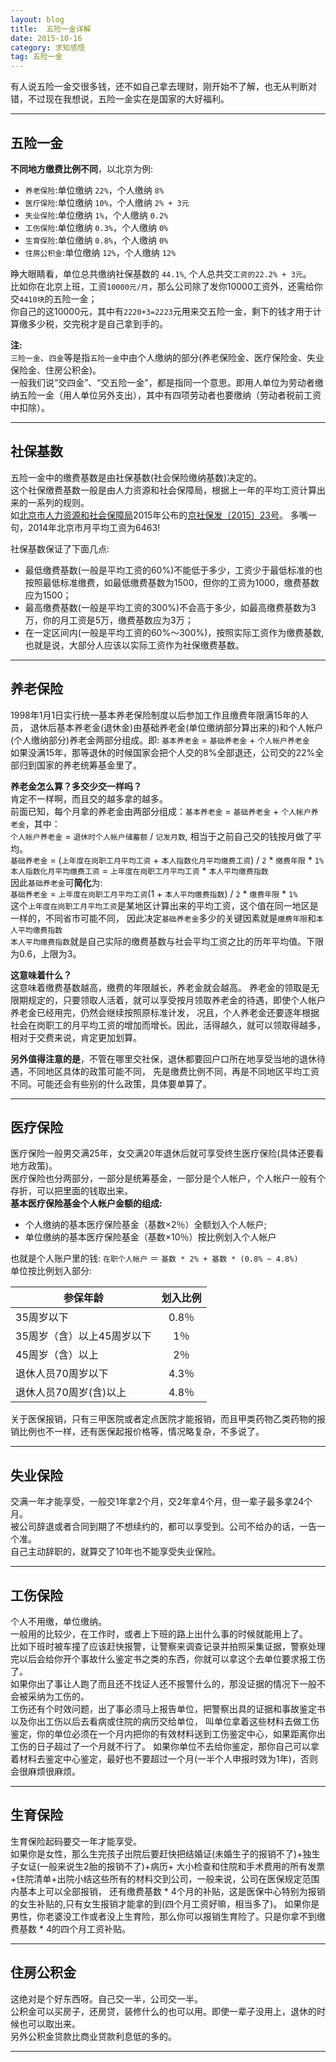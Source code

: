 ```yaml
---
layout: blog
title:  五险一金详解
date: 2015-10-16
category: 求知感悟
tag: 五险一金
---
```

有人说五险一金交很多钱，还不如自己拿去理财，刚开始不了解，也无从判断对错，不过现在我想说，五险一金实在是国家的大好福利。



*****

## 五险一金
**不同地方缴费比例不同**，以北京为例:  
* `养老保险`:单位缴纳 `22%`，个人缴纳 `8%`  
* `医疗保险`:单位缴纳 `10%`，个人缴纳 `2% + 3元`  
* `失业保险`:单位缴纳 `1%`，个人缴纳 `0.2%`  
* `工伤保险`:单位缴纳 `0.3%`，个人缴纳 `0%`  
* `生育保险`:单位缴纳 `0.8%`，个人缴纳 `0%`  
* `住房公积金`:单位缴纳 `12%`，个人缴纳 `12%`  

睁大眼睛看，单位总共缴纳社保基数的 `44.1%`, 个人总共交`工资的22.2% + 3元`。  
比如你在北京上班，工资`10000元/月`，那么公司除了发你10000工资外，还需给你交`4410块`的五险一金；  
你自己的这10000元，其中有`2220+3=2223`元用来交五险一金，剩下的钱才用于计算缴多少税，交完税才是自己拿到手的。


**注:**   
`三险一金`、`四金`等是指`五险一金`中由个人缴纳的部分(养老保险金、医疗保险金、失业保险金、住房公积金)。  
一般我们说“交四金”、“交五险一金”，都是指同一个意思。即用人单位为劳动者缴纳五险一金（用人单位另外支出），其中有四项劳动者也要缴纳（劳动者税前工资中扣除）。

******

## 社保基数
五险一金中的缴费基数是由社保基数(社会保险缴纳基数)决定的。  
这个社保缴费基数一般是由人力资源和社会保障局，根据上一年的平均工资计算出来的一系列的规则。  
如[北京市人力资源和社会保障局](http://www.bjrbj.gov.cn/)2015年公布的[京社保发〔2015〕23号](http://www.bjrbj.gov.cn/xxgk/gsgg/201507/t20150702_50932.html)。
多嘴一句，2014年北京市月平均工资为6463!

社保基数保证了下面几点:
* 最低缴费基数(一般是平均工资的60%)不能低于多少，工资少于最低标准的也按照最低标准缴费，如最低缴费基数为1500，但你的工资为1000，缴费基数应为1500；  
* 最高缴费基数(一般是平均工资的300%)不会高于多少，如最高缴费基数为3万，你的月工资是5万，缴费基数应为3万；
* 在一定区间内(一般是平均工资的60%～300%)，按照实际工资作为缴费基数,也就是说，大部分人应该以实际工资作为社保缴费基数。

******

## 养老保险
1998年1月1日实行统一基本养老保险制度以后参加工作且缴费年限满15年的人员，
退休后基本养老金(退休金)由基础养老金(单位缴纳部分算出来的)和个人帐户(个人缴纳部分)养老金两部分组成。即: `基本养老金` = `基础养老金` + `个人帐户养老金`  
如果没满15年，那等退休的时候国家会把个人交的8%全部退还，公司交的22%全部归到国家的养老统筹基金里了。

**养老金怎么算？多交少交一样吗？**  
肯定不一样啊，而且交的越多拿的越多。  
前面已知，每个月拿的养老金由两部分组成：`基本养老金` = `基础养老金` + `个人帐户养老金`，其中：  
`个人帐户养老金` = `退休时个人帐户储蓄额` / `记发月数`, 相当于之前自己交的钱按月做了平均。  
`基础养老金` = (`上年度在岗职工月平均工资` + `本人指数化月平均缴费工资`) / `2` * `缴费年限` * `1%`  
`本人指数化月平均缴费工资` = `上年度在岗职工月平均工资` * `本人平均缴费指数`  
因此`基础养老金`可**简化**为:  
`基础养老金` = `上年度在岗职工月平均工资`(1 + `本人平均缴费指数`) / `2` * `缴费年限` * `1%`  
这个`上年度在岗职工月平均工资`是某地区计算出来的平均工资，这个值在同一地区是一样的，不同省市可能不同，
因此决定`基础养老金`多少的关键因素就是`缴费年限`和`本人平均缴费指数`  
`本人平均缴费指数`就是自己实际的缴费基数与社会平均工资之比的历年平均值。下限为0.6，上限为3。

**这意味着什么？**  
这意味着缴费基数越高，缴费的年限越长，养老金就会越高。
养老金的领取是无限期规定的，只要领取人活着，就可以享受按月领取养老金的待遇，即使个人帐户养老金已经用完，仍然会继续按照原标准计发，
况且，个人养老金还要逐年根据社会在岗职工的月平均工资的增加而增长。因此，活得越久，就可以领取得越多，相对于交费来说，肯定更加划算。

**另外值得注意的是**，不管在哪里交社保，退休都要回户口所在地享受当地的退休待遇，不同地区具体的政策可能不同，
先是缴费比例不同，再是不同地区平均工资不同。可能还会有些别的什么政策，具体要单算了。

******
## 医疗保险
医疗保险一般男交满25年，女交满20年退休后就可享受终生医疗保险(具体还要看地方政策)。  
医疗保险也分两部分，一部分是统筹基金，一部分是个人帐户，个人帐户一般有个存折，可以把里面的钱取出来。  
**基本医疗保险基金个人帐户金额的组成:**
* 个人缴纳的基本医疗保险基金（基数×2％）全额划入个人帐户;
* 单位缴纳的基本医疗保险基金（基数×10％）按比例划入个人帐户  

也就是个人账户里的钱:
`在职个人帐户` ＝ `基数 * 2% + 基数 * (0.8% ~ 4.8%)`  
单位按比例划入部分:

| 参保年龄                   | 划入比例       |
| ------------------------- |:-------------:|
| 35周岁以下                 | 0.8％         |
| 35周岁（含）以上45周岁以下   | 1％           |
| 45周岁（含）以上            | 2％           |
| 退休人员70周岁以下          | 4.3％         |
| 退休人员70周岁(含)以上      | 4.8％         |

关于医保报销，只有三甲医院或者定点医院才能报销，而且甲类药物乙类药物的报销比例也不一样，还有医保起报价格等，情况略复杂，不多说了。

******
## 失业保险
交满一年才能享受，一般交1年拿2个月，交2年拿4个月，但一辈子最多拿24个月。  
被公司辞退或者合同到期了不想续约的，都可以享受到。公司不给办的话，一告一个准。  
自己主动辞职的，就算交了10年也不能享受失业保险。
******
## 工伤保险
个人不用缴，单位缴纳。  
一般用的比较少，在工作时，或者上下班的路上出什么事的时候就能用上了。  
比如下班时被车撞了应该赶快报警，让警察来调查记录并拍照采集证据，警察处理完以后会给你开个事故什么鉴定书之类的东西，你就可以拿这个去单位要求报工伤了。  
如果你出了事让人跑了而且还不找证人还不报警什么的，那没证据的情况下一般不会被采纳为工伤的。  
工伤还有个时效问题，出了事必须马上报告单位，把警察出具的证据和事故鉴定书以及你出工伤以后去看病或住院的病历交给单位，
叫单位拿着这些材料去做工伤鉴定，你的单位必须在一个月内把你的有效材料送到工伤鉴定中心，如果距离你出工伤的日子超过了一个月就不行了。
如果你单位不去给你鉴定，那你自己可以拿着材料去鉴定中心鉴定，最好也不要超过一个月(一半个人申报时效为1年)，否则会很麻烦很麻烦。
******

## 生育保险
生育保险起码要交一年才能享受。  
如果你是女性，那么生完孩子出院后要赶快把结婚证(未婚生子的报销不了)+独生子女证(一般来说生2胎的报销不了)+病历+
大小检查和住院和手术费用的所有发票+住院清单+出院小结这些所有的材料交到公司，一般来说，公司在医保规定范围内基本上可以全部报销，
还有缴费基数 * 4个月的补贴，这是医保中心特别为报销的女生补贴的,只有女生报销才能拿的到(四个月工资好嘛，相当多了)。
如果你是男性，你老婆没工作或者没上生育险，那么你可以报销生育险了。只是你拿不到缴费基数 * 4的四个月工资补贴。
*****

## 住房公积金
这绝对是个好东西呀。自己交一半，公司交一半。  
公积金可以买房子，还房贷，装修什么的也可以用。即使一辈子没用上，退休的时候也可以取出来。  
另外公积金贷款比商业贷款利息低的多的。
*****

